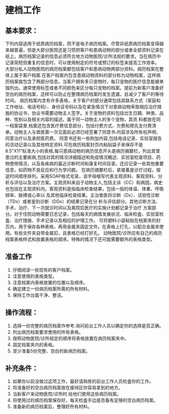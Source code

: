 # 建档工作

## 基本要求：
下列内容适用于纸质病历档案，而不是电子病历档案。尽管非纸质病历档案变得越来越普遍，但是大部分医院还是习惯把客户和患病动物的部分或者全部资料记录在纸上。病历档案记录的信息必须符合地方动物医院/诊所法规的要求。当在病历中记录简短但重复的信息时，可以使用制定的符号或预订的标签来提高工作效率。
大部分私人动物医院的病历档案都包括客户和患病动物两部分资料。病历档案在整体上属于客户档案.在客户档案内包含患病动物资料的部分称为动物档案，这样病历档案就包含了两部分信息。当客户拥有多只宠物时，每只宠物的医疗信息能被单独列出。通常使用标签或者不同颜色来区分每只宠物的档案。提前为新客户准备好空白的病历档案，这样可以防止在整理病历档案时发生遗漏，且减少了客户的等待时间。
病历档案内含有许多表格，关于客户的部分通常包括其联系方式（家庭和工作地址、电话号码）、身份证号码以及在紧急情况下对患病动物釆取相应治疗措施的协议书，协议书需要动物主人签字。关于宠物的资料包括岀生日期、种类、品种、性别以及相关内容的描述。属于同一动物主人的多个宠物，其资 料都放在同一档案袋里.档案还包含医疗费信息部分，包括付费方式、欠费和预先支付费清单。动物主人与兽医第一次见面前必须已经签署了同意书.内容涉及所有权声明、同意治疗以及承担医药费。
同意书还有一些附加内容,包括电话记录、实验室报告的流动记录以及其他特定资料.可在病历档案封页内粘贴袋子来保存不是8.5"X11”标准大小的表格,每只患病动物的病历信息开头是病历摘要栏，列出其曾患过的主要疾病,包括对其的情况详细描述和免疫情况概述、实验室检查项目、药物使用情况，以及各疾病的最近诊断时间和康复时间目录。还应记录一些其他重要信息，如药物不良反应和行为学问题。
在病历摘要栏后，紧接着是诊疗过程，按逆时间顺序排列。采用SOAP格式宅录，该字母缩写代表主观资料、客观资料、分析与评估以及治疗方案。主观资料来自于动物主人,包括主诉（CC）和病因，病史也包括在主观资料内。客观资料是指临床检查结果，包括一般的体温、体重、呼吸频率、脉搏或心率以 及其他临床检查结果。主治兽医将诊断（Dx）、试验性诊断（TDx）或者鉴别诊断（DDx）的结果记录在分 析与评估部分。其他诊断方法、手术、治疗、下一次就诊时间以及离院后医疗的实施计划都记录于治疗 方案部分。对于住院动物需要日志记录，包括每天的病情发展状况、临床检査、实验室检査、治疗措施、手术记录以及相应的护理工作。
可将塑料小袋粘贴在档案夹的封页内，用于保存各种表格，再用金属夹固定文件。在表格上打孔，以配合金属夹使用。有些文件夹自带金属扣，且表格已经打好孔。
动物医院/诊所应有自己的病历档案表格样式和放置表格的顺序。特殊的情况下还可能需要额外的表格类型。

## 准备工作

1. 仔细阅读一些现有的客户档案。
2. 注意使用的表格类型。
3. 注意档案内表格放置的位置以及顺序。
4. 确定建立一份病历档案所需的所有材料。
5. 保持工作台面干净、整洁。

## 操作流程：

1. 选择一份完整的病历档案作参考.询问前台工作人员以确定你的选择是否正确。
2. 列出病历档案要求使用的所有表格。
3. 按照动物医院/诊所规定的顺序将表格放置在病历档案夹中。
4. 固定档案夹内的表格。
5. 至少准备5份完整、空白的新病历档案。

## 补充条件：

1. 如果你以前没做过这项工作，最好请熟练的前台工作人员检査你的工作。
2. 将准备好的空白病历档案放在接待区你容易拿到的地方。
3. 当新客户来动物医院/诊所时.给他们使用这些病历档案。
4. 将使用过的病历档案保存好，每天检査手边是否备有足够的空白病历档案。
5. 准备新的病历档案后，整理好所有材料。 

